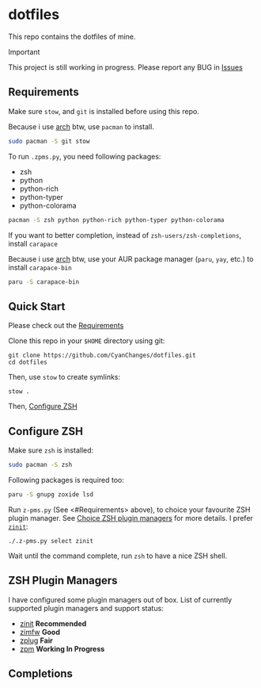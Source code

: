 
# dotfiles

This repo contains the dotfiles of mine.

> [!IMPORTANT]  
> This project is still working in progress.
> Please report any BUG in [Issues](https://github.com/CyanChanges/dotfiles/issues)

## Requirements

Make sure `stow`, and `git` is installed
before using this repo.

Because i use [arch](https://archlinux.org) btw,
use `pacman` to install.

```sh
sudo pacman -S git stow
```

To run `.zpms.py`, you need following packages:

- zsh
- python
- python-rich
- python-typer
- python-colorama

```sh
pacman -S zsh python python-rich python-typer python-colorama
```

If you want to better completion,
instead of `zsh-users/zsh-completions`, install `carapace`

Because i use [arch](https://archlinux.org) btw,
use your AUR package manager (`paru`, `yay`, etc.)
to install `carapace-bin`

```sh
paru -S carapace-bin
```


## Quick Start

Please check out the [Requirements](#basic-requirements)  

Clone this repo in your `$HOME` directory using git:

```shell
git clone https://github.com/CyanChanges/dotfiles.git
cd dotfiles
```

Then, use `stow` to create symlinks:

```shell
stow .
```

Then, [Configure ZSH](#configure-zsh)

## Configure ZSH

Make sure `zsh` is installed:

```sh
sudo pacman -S zsh 
```

Following packages is required too:
```zsh
paru -S gnupg zoxide lsd
```

Run `z-pms.py` (See <#Requirements> above), to choice your favourite ZSH plugin manager.
See [Choice ZSH plugin managers](#zsh-plugin-managers) for more details.
I prefer [`zinit`](https://github.com/zdharma-continuum/zinit):

```shell
./.z-pms.py select zinit
```

Wait until the command complete,
run `zsh` to have a nice ZSH shell.

## ZSH Plugin Managers

I have configured some plugin managers out of box.
List of currently supported plugin managers and support status:

- [zinit](https://github.com/zdharma-continuum/zinit) **Recommended**
- [zimfw](https://github.com/zimfw/zimfw) **Good**
- [zplug](https://github.com/zplug/zplug) **Fair**
- [zpm](https://github.com/zpm-zsh/zpm) **Working In Progress**

## Completions



